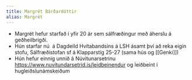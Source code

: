 ```yaml
---
title: Margrét Bárðardóttir
alias: Margrét
---
```


- Margrét hefur starfað í yfir 20 ár sem sálfræðingur með áherslu á geðheilbrigði.
- Hún starfar nú  á Dagdeild Hvítabandsins á LSH ásamt því að reka eigin stofu, Sálfræðistofan sf á Klapparstíg 25-27 (sama hús og [[Genki]])
- Hún hefur einnig unnið á Núvitunarsetrinu https://www.nuvitundarsetrid.is/leidbeinendur og leiðbeint í hugleiðslunámskeiðum